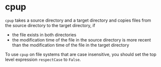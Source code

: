 # cpup

`cpup` takes a source directory and a target directory and copies files from the
source directory to the target directory, if

* the file exists in both directories
* the modification time of the file in the source directory is more recent than
  the modification time of the file in the target directory

To use `cpup` on file systems that are case insensitive, you should set the top
level expression `respectCase` to `False`.
